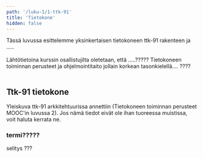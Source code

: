 ```yaml
---
path: '/luku-1/1-ttk-91'
title: 'Tietokone'
hidden: false
---
```


<div>
<lead>
Tässä luvussa esittelemme yksinkertaisen tietokoneen ttk-91 rakenteen ja .....
<br><br>
Lähtötietoina kurssin osallistujilta oletetaan, että .....?????   Tietokoneen toiminnan perusteet ja ohjelmointitaito jollain korkean tasonkielellä.... ????
<br><br>
</lead>
</div>

## Ttk-91 tietokone
Yleiskuva ttk-91 arkkitehtuurissa annettiin (Tietokoneen toiminnan perusteet MOOC'in luvussa 2). Jos nämä tiedot eivät ole ihan tuoreessa muistissa, voit haluta kerrata ne. 







<!-- key-terminology -->
<text-box variant="example" name="Tärkeitä termejä">

### termi?????
selitys ???

</text-box>

<!-- quiz 5.1.1 Pitääkö  -->

<div><quiznator id="????"></quiznator></div>

